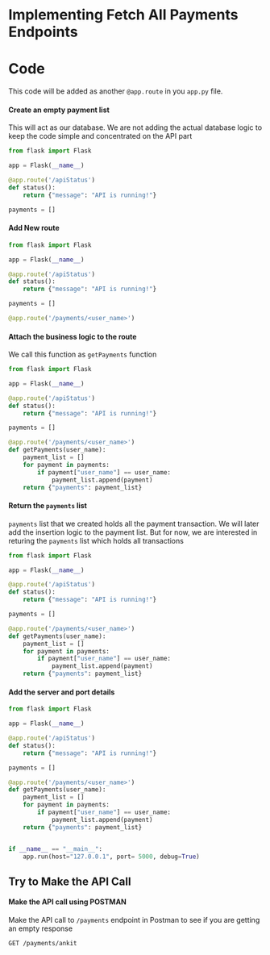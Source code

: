 
# Implementing Fetch All Payments Endpoints


# Code
This code will be added as another `@app.route` in you `app.py` file.

#### Create an empty payment list
This will act as our database. We are not adding the actual database logic to keep the code simple and concentrated on the API part
```python
from flask import Flask

app = Flask(__name__)

@app.route('/apiStatus')
def status():
	return {"message": "API is running!"}

payments = []
```
#### Add New route
```python
from flask import Flask

app = Flask(__name__)

@app.route('/apiStatus')
def status():
	return {"message": "API is running!"}

payments = []

@app.route('/payments/<user_name>')
```

#### Attach the business logic to the route
We call this function as `getPayments` function
```python
from flask import Flask

app = Flask(__name__)

@app.route('/apiStatus')
def status():
	return {"message": "API is running!"}

payments = []

@app.route('/payments/<user_name>')
def getPayments(user_name):
	payment_list = []
	for payment in payments:
		if payment["user_name"] == user_name:
			payment_list.append(payment)
	return {"payments": payment_list}
```

#### Return the `payments` list
`payments` list that we created holds all the payment transaction.
We will later add the insertion logic to the payment list. But for now, we are interested in returing the `payments` list which holds all transactions

```python
from flask import Flask

app = Flask(__name__)

@app.route('/apiStatus')
def status():
	return {"message": "API is running!"}

payments = []

@app.route('/payments/<user_name>')
def getPayments(user_name):
	payment_list = []
	for payment in payments:
		if payment["user_name"] == user_name:
			payment_list.append(payment)
	return {"payments": payment_list}
```

#### Add the server and port details
```python
from flask import Flask

app = Flask(__name__)

@app.route('/apiStatus')
def status():
	return {"message": "API is running!"}

payments = []

@app.route('/payments/<user_name>')
def getPayments(user_name):
	payment_list = []
	for payment in payments:
		if payment["user_name"] == user_name:
			payment_list.append(payment)
	return {"payments": payment_list}


if __name__ == "__main__":
	app.run(host="127.0.0.1", port= 5000, debug=True)
```
## Try to Make the API Call

#### Make the API call using POSTMAN
Make the API call to `/payments` endpoint in Postman to see if you are getting an empty response
```http
GET /payments/ankit
```




